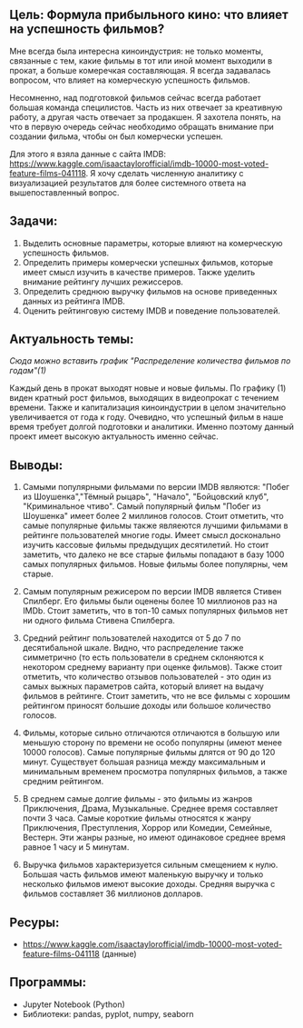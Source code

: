 ## Цель: Формула прибыльного кино: что влияет на успешность фильмов?

Мне всегда была интересна киноиндустрия: не только моменты, связанные с тем, какие фильмы в тот или иной момент выходили в прокат, а больше комеречкая составляющая. Я всегда задавалась вопросом, что влияет на комерческую успешность фильмов. 

Несомненно, над подготовкой фильмов сейчас всегда работает большая команда специлистов. Часть из них отвечает за креативную работу, а другая часть отвечает за продакшен. Я захотела понять, на что в первую очередь сейчас необходимо обращать внимание при создании фильма, чтобы он был комерчески успешен. 

Для этого я взяла данные с сайта IMDB: https://www.kaggle.com/isaactaylorofficial/imdb-10000-most-voted-feature-films-041118. Я хочу сделать численную аналитику с визуализацией результатов для более системного ответа на вышепоставленный вопрос.


## Задачи: 
1. Выделить основные параметры, которые влияют на комерческую успешность фильмов.
2. Определить примеры комерчески успешных фильмов, которые имеет смысл изучить в качестве примеров. Также уделить внимание рейтингу лучших режиссеров.
3. Определить среднюю выручку фильмов на основе приведенных данных из рейтинга IMDB.
4. Оценить рейтинговую систему IMDB и поведение пользователей.

## Актуальность темы:
<i>Сюда можно вставить график "Распределение количества фильмов по годам"(1)</i>

Каждый день в прокат выходят новые и новые фильмы. По графику (1) виден кратный рост фильмов, выходящих в видеопрокат с течением времени. Также и капитализация киноиндустрии в целом значительно увеличивается от года к году. Очевидно, что успешный фильм в наше время требует долгой подготовки и аналитики. Именно поэтому данный проект имеет высокую актуальность именно сейчас.

## Выводы: 
1. Самыми популярными фильмами по версии IMDB являются: "Побег из Шоушенка","Тёмный рыцарь", "Начало", "Бойцовский клуб", "Криминальное чтиво". Самый популярный фильм "Побег из Шоушенка" имеет более 2 миллинов голосов. Стоит отметить, что самые популярные фильмы также являеются лучшими фильмами в рейтинге пользователей многие годы. Имеет смысл досконально изучить кассовые фильмы предыдущих десятилетий. Но стоит заметить, что далеко не все старые фильмы попадают в базу 1000 самых популярных фильмов. Новые фильмы более популярны, чем старые.

2. Самым популярным режисером по версии IMDB является Стивен Спилберг. Его фильмы были оценены более 10 миллионов раз на IMDb. Стоит заметить, что в топ-10 самых популярных фильмов нет ни одного фильма Стивена Спилберга. 

3. Средний рейтинг пользователей находится от 5 до 7 по десятибальной шкале. Видно, что распределение также симметрично (то есть пользователи в среднем склоняются к некотором среднему варианту при оценке фильмов). Также стоит отметить, что количество отзывов пользователей - это один из самых выжных параметров сайта, который влияет на выдачу фильмов в рейтинге. Стоит заметить, что не все фильмы с хорошим рейтингом приносят большие доходы или большое количество голосов.

4. Фильмы, которые сильно отличаются отличаются в большую или меньшую сторону по времени не особо популярны (имеют менее 10000 голосов). Самые популярные фильмы длятся от 90 до 120 минут. Существует большая разница между максимальным и минимальным временем просмотра популярных фильмов, а также средним рейтингом.

5. В среднем самые долгие фильмы - это фильмы из жанров Приключения, Драма, Музыкальные. Среднее время составляет почти 3 часа. Самые короткие фильмы относятся к жанру Приключения, Преступления, Хоррор или Комедии, Семейные, Вестерн. Эти жанры разные, но имеют одинаковое среднее время равное 1 часу и 5 минутам.

6. Выручка фильмов характеризуется сильным смещением к нулю. Большая часть фильмов имеют маленькую выручку и только несколько фильмов имеют высокие доходы. Средняя выручка с фильмов составляет 36 миллионов долларов.

## Ресуры:
- https://www.kaggle.com/isaactaylorofficial/imdb-10000-most-voted-feature-films-041118 (данные)

## Программы:
- Jupyter Notebook (Python)
- Библиотеки: pandas, pyplot, numpy, seaborn
